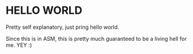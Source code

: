 # HELLO WORLD

Pretty self explanatory, just pring hello world.

Since this is in ASM, this is pretty much guaranteed to be a living hell for me. YEY :)
